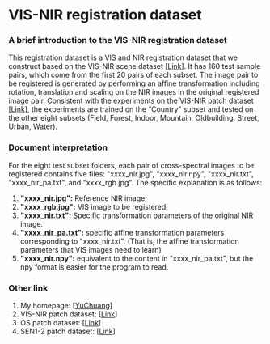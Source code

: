 # VIS-NIR registration dataset

### A brief introduction to the VIS-NIR registration dataset
This registration dataset is a VIS and NIR registration dataset that we construct based on the VIS-NIR scene dataset [[Link](https://ieeexplore.ieee.org/document/5995637)]. It has 160 test sample pairs, which come from the first 20 pairs of each subset. The image pair to be registered is generated by performing an affine transformation including rotation, translation and scaling on the NIR images in the original registered image pair. Consistent with the experiments on the VIS-NIR patch dataset [[Link](https://ieeexplore.ieee.org/document/7789530)], the experiments are trained on the “Country” subset and tested on the other eight subsets (Field, Forest, Indoor, Mountain, Oldbuilding, Street, Urban, Water).  

### Document interpretation 
   For the eight test subset folders, each pair of cross-spectral images to be registered contains five files: "xxxx_nir.jpg", "xxxx_nir.npy", "xxxx_nir.txt", "xxxx_nir_pa.txt", and "xxxx_rgb.jpg". The specific explanation is as follows:
1. **"xxxx_nir.jpg":** Reference NIR image;  
2. **"xxxx_rgb.jpg":** VIS image to be registered.  
3. **"xxxx_nir.txt":** Specific transformation parameters of the original NIR image.  
4. **"xxxx_nir_pa.txt":** specific affine transformation parameters corresponding to "xxxx_nir.txt". (That is, the affine transformation parameters that VIS images need to learn)   
5. **"xxxx_nir.npy":** equivalent to the content in "xxxx_nir_pa.txt", but the npy format is easier for the program to read.  


### Other link
1. My homepage: [[YuChuang](https://github.com/YuChuang1205)]
2. VIS-NIR patch dataset: [[Link](https://github.com/ngunsu/lcsis?tab=readme-ov-file)]
3. OS patch dataset: [[Link](https://github.com/YuChuang1205/OS-patch-dataset)]
4. SEN1-2 patch dataset: [[Link](https://github.com/YuChuang1205/SEN1-2-patch-dataset)]


